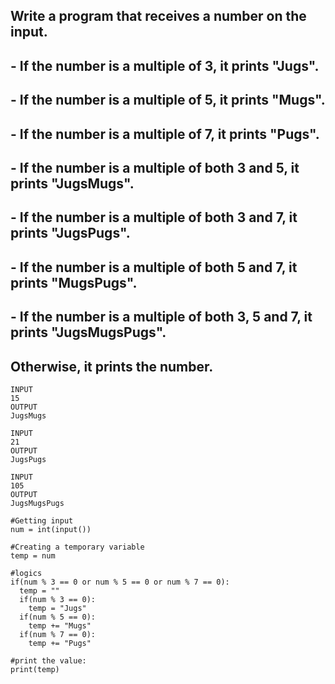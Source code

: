 ## Write a program that receives a number on the input.
 ## - If the number is a multiple of 3, it prints "Jugs". 
 ## - If the number is a multiple of 5, it prints "Mugs".
  ## - If the number is a multiple of 7, it prints "Pugs".
  ## - If the number is a multiple of both 3 and 5, it prints "JugsMugs".
  ## - If the number is a multiple of both 3 and 7, it prints "JugsPugs".
  ## - If the number is a multiple of both 5 and 7, it prints "MugsPugs".
  ## - If the number is a multiple of both 3, 5 and 7, it prints "JugsMugsPugs".
## Otherwise, it prints the number.

```
INPUT 
15
OUTPUT
JugsMugs

INPUT 
21
OUTPUT
JugsPugs

INPUT 
105
OUTPUT 
JugsMugsPugs
```

```
#Getting input 
num = int(input())

#Creating a temporary variable
temp = num

#logics
if(num % 3 == 0 or num % 5 == 0 or num % 7 == 0):
  temp = ""
  if(num % 3 == 0):
    temp = "Jugs"
  if(num % 5 == 0):
    temp += "Mugs"
  if(num % 7 == 0):
    temp += "Pugs"
    
#print the value:
print(temp)
```
